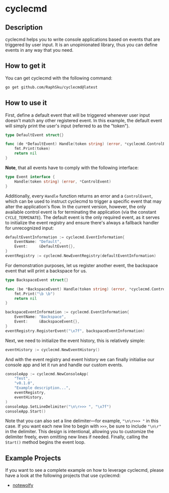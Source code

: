 # cyclecmd
## Description
cyclecmd helps you to write console applications based on events that are triggered by user input. It is an unopinionated library, thus you can define events in any way that you need.

## How to get it
You can get cyclecmd with the following command:
```bash
go get github.com/RaphSku/cyclecmd@latest
```

## How to use it
First, define a default event that will be triggered whenever user input doesn't match any other registered event. In this example, the default event will simply print the user's input (referred to as the "token").
```Go
type DefaultEvent struct{}

func (de *DefaultEvent) Handle(token string) (error, *cyclecmd.ControlEvent) {
	fmt.Print(token)
	return nil
}
```
**Note**, that all events have to comply with the following interface:
```Go
type Event interface {
    Handle(token string) (error, *ControlEvent)
}
```
Additionally, every `Handle` function returns an error and a `ControlEvent`, which can be used to instruct cyclecmd to trigger a specific event that may alter the application's flow. In the current version, however, the only available control event is for terminating the application (via the constant `CYCLE_TERMINATE`).
The default event is the only required event, as it serves to initialize the event registry and ensure there's always a fallback handler for unrecognized input:
```Go
defaultEventInformation := cyclecmd.EventInformation{
    EventName: "Default",
    Event:     &DefaultEvent{},
}
eventRegistry := cyclecmd.NewEventRegistry(defaultEventInformation)
```
For demonstration purposes, let us register another event, the backspace event that will print a backspace for us.
```Go
type BackspaceEvent struct{}

func (be *BackspaceEvent) Handle(token string) (error, *cyclecmd.ControlEvent) {
	fmt.Print("\b \b")
	return nil
}

backspaceEventInformation := cyclecmd.EventInformation{
    EventName: "Backspace",
    Event:     &BackspaceEvent{},
}
eventRegistry.RegisterEvent("\x7f", backspaceEventInformation)
```
Next, we need to initialize the event history, this is relatively simple:
```Go
eventHistory := cyclecmd.NewEventHistory()
```
And with the event registry and event history we can finally initialise our console app and let it run and handle our custom events.
```Go
consoleApp := cyclecmd.NewConsoleApp(
    "Test",
    "v0.1.0",
    "Example description...",
    eventRegistry,
    eventHistory,
)
consoleApp.SetLineDelimiter("\n\r>>> ", "\x7f")
consoleApp.Start()
```
Note that you can also set a line delimiter—for example, `"\n\r>>> "` in this case. If you want each new line to begin with `>>>`, be sure to include `"\n\r"` in the delimiter. This design is intentional, allowing you to customize the delimiter freely, even omitting new lines if needed. Finally, calling the `Start()` method begins the event loop.

## Example Projects
If you want to see a complete example on how to leverage cyclecmd, please have a look at the following projects that use cyclecmd: 
- [notewolfy](https://github.com/RaphSku/notewolfy)
